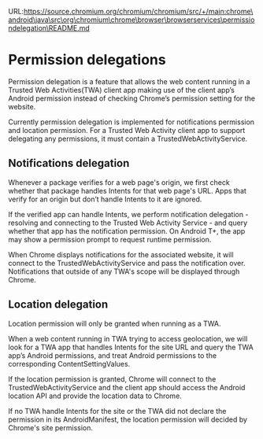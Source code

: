 URL:https://source.chromium.org/chromium/chromium/src/+/main:chrome\android\java\src\org\chromium\chrome\browser\browserservices\permissiondelegation\README.md
# Permission delegations

Permission delegation is a feature that allows the web content running in a Trusted Web Activities(TWA) client app making use of the client app’s Android  permission instead of checking Chrome’s permission setting for the website.

Currently permission delegation is implemented for notifications permission and location permission. For a Trusted Web Activity client app to support delegating any permissions, it must contain a TrustedWebActivityService.

## Notifications delegation

Whenever a package verifies for a web page's origin, we first check whether that package handles Intents for that web page's URL. Apps that verify for an origin but don’t handle Intents to it are ignored.

If the verified app can handle Intents, we perform notification delegation - resolving and connecting to the Trusted Web Activity Service - and query whether that app has the notification permission. On Android T+, the app may show a permission prompt to request runtime permission.

When Chrome displays notifications for the associated website, it will connect to the TrustedWebActivityService and pass the notification over. Notifications that outside of any TWA's scope will be displayed through Chrome.

## Location delegation

Location permission will only be granted when running as a TWA.

When a web content running in TWA trying to access geolocation, we will look for a TWA app that handles Intents for the site URL and query the TWA app’s Android permissions, and treat Android permissions to the corresponding ContentSettingValues.

If the location permission is granted, Chrome will connect to the TrustedWebActivityService and the client app should access the Android location API and provide the location data to Chrome.

If no TWA handle Intents for the site or the TWA did not declare the permission in its AndroidManifest, the location permission will decided by Chrome's site permission.